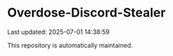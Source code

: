 # Overdose-Discord-Stealer

Last updated: 2025-07-01 14:38:59

This repository is automatically maintained.
